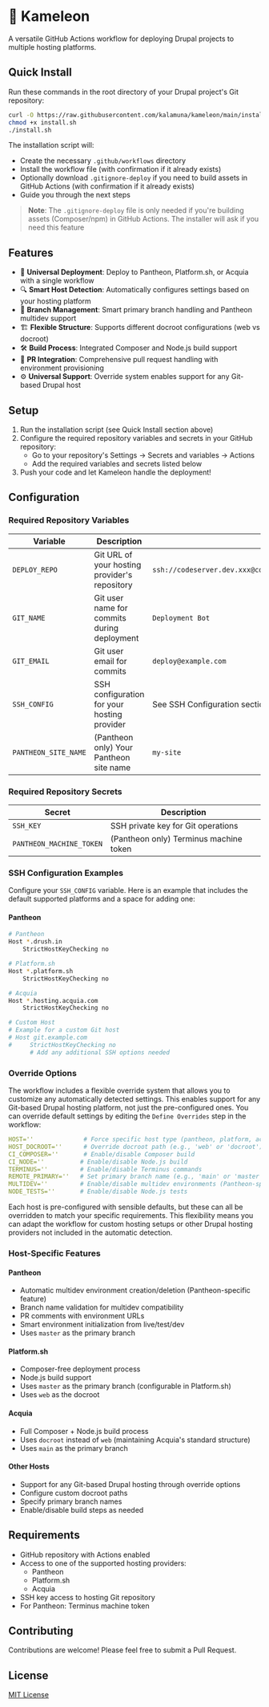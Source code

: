 # 🦎 Kameleon

A versatile GitHub Actions workflow for deploying Drupal projects to multiple hosting platforms.

## Quick Install

Run these commands in the root directory of your Drupal project's Git repository:

```bash
curl -O https://raw.githubusercontent.com/kalamuna/kameleon/main/install.sh
chmod +x install.sh
./install.sh
```

The installation script will:
- Create the necessary `.github/workflows` directory
- Install the workflow file (with confirmation if it already exists)
- Optionally download `.gitignore-deploy` if you need to build assets in GitHub Actions (with confirmation if it already exists)
- Guide you through the next steps

> **Note**: The `.gitignore-deploy` file is only needed if you're building assets (Composer/npm) in GitHub Actions. The installer will ask if you need this feature

## Features

- 🎯 **Universal Deployment**: Deploy to Pantheon, Platform.sh, or Acquia with a single workflow
- 🔍 **Smart Host Detection**: Automatically configures settings based on your hosting platform
- 🌿 **Branch Management**: Smart primary branch handling and Pantheon multidev support
- 🏗️ **Flexible Structure**: Supports different docroot configurations (web vs docroot)
- 🛠️ **Build Process**: Integrated Composer and Node.js build support
- 🔄 **PR Integration**: Comprehensive pull request handling with environment provisioning
- ⚙️ **Universal Support**: Override system enables support for any Git-based Drupal host

## Setup

1. Run the installation script (see Quick Install section above)
2. Configure the required repository variables and secrets in your GitHub repository:
   - Go to your repository's Settings → Secrets and variables → Actions
   - Add the required variables and secrets listed below
3. Push your code and let Kameleon handle the deployment!

## Configuration

### Required Repository Variables

| Variable | Description | Example |
|----------|-------------|---------|
| `DEPLOY_REPO` | Git URL of your hosting provider's repository | `ssh://codeserver.dev.xxx@codeserver.dev.xxx.drush.in:2222/~/repository.git` |
| `GIT_NAME` | Git user name for commits during deployment | `Deployment Bot` |
| `GIT_EMAIL` | Git user email for commits | `deploy@example.com` |
| `SSH_CONFIG` | SSH configuration for your hosting provider | See SSH Configuration section below |
| `PANTHEON_SITE_NAME` | (Pantheon only) Your Pantheon site name | `my-site` |

### Required Repository Secrets

| Secret | Description |
|--------|-------------|
| `SSH_KEY` | SSH private key for Git operations |
| `PANTHEON_MACHINE_TOKEN` | (Pantheon only) Terminus machine token |

### SSH Configuration Examples

Configure your `SSH_CONFIG` variable. Here is an example that includes the default supported platforms and a space for adding one:

#### Pantheon
```bash
# Pantheon
Host *.drush.in
    StrictHostKeyChecking no

# Platform.sh
Host *.platform.sh
    StrictHostKeyChecking no

# Acquia
Host *.hosting.acquia.com
    StrictHostKeyChecking no

# Custom Host
# Example for a custom Git host
# Host git.example.com
#     StrictHostKeyChecking no
      # Add any additional SSH options needed
```

### Override Options

The workflow includes a flexible override system that allows you to customize any automatically detected settings. This enables support for any Git-based Drupal hosting platform, not just the pre-configured ones. You can override default settings by editing the `Define Overrides` step in the workflow:

```yaml
HOST=''              # Force specific host type (pantheon, platform, acquia)
HOST_DOCROOT=''      # Override docroot path (e.g., 'web' or 'docroot')
CI_COMPOSER=''       # Enable/disable Composer build
CI_NODE=''          # Enable/disable Node.js build
TERMINUS=''         # Enable/disable Terminus commands
REMOTE_PRIMARY=''   # Set primary branch name (e.g., 'main' or 'master')
MULTIDEV=''         # Enable/disable multidev environments (Pantheon-specific)
NODE_TESTS=''       # Enable/disable Node.js tests
```

Each host is pre-configured with sensible defaults, but these can all be overridden to match your specific requirements. This flexibility means you can adapt the workflow for custom hosting setups or other Drupal hosting providers not included in the automatic detection.

### Host-Specific Features

#### Pantheon
- Automatic multidev environment creation/deletion (Pantheon-specific feature)
- Branch name validation for multidev compatibility
- PR comments with environment URLs
- Smart environment initialization from live/test/dev
- Uses `master` as the primary branch

#### Platform.sh
- Composer-free deployment process
- Node.js build support
- Uses `master` as the primary branch (configurable in Platform.sh)
- Uses `web` as the docroot

#### Acquia
- Full Composer + Node.js build process
- Uses `docroot` instead of `web` (maintaining Acquia's standard structure)
- Uses `main` as the primary branch

#### Other Hosts
- Support for any Git-based Drupal hosting through override options
- Configure custom docroot paths
- Specify primary branch names
- Enable/disable build steps as needed

## Requirements

- GitHub repository with Actions enabled
- Access to one of the supported hosting providers:
  - Pantheon
  - Platform.sh
  - Acquia
- SSH key access to hosting Git repository
- For Pantheon: Terminus machine token

## Contributing

Contributions are welcome! Please feel free to submit a Pull Request.

## License

[MIT License](LICENSE)
